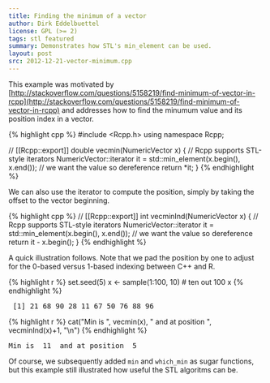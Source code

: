 ```yaml
---
title: Finding the minimum of a vector
author: Dirk Eddelbuettel
license: GPL (>= 2)
tags: stl featured
summary: Demonstrates how STL's min_element can be used.
layout: post
src: 2012-12-21-vector-minimum.cpp
---
```

This example was motivated by
[http://stackoverflow.com/questions/5158219/find-minimum-of-vector-in-rcpp](http://stackoverflow.com/questions/5158219/find-minimum-of-vector-in-rcpp)
and addresses how to find the minumum value and its position index in a
vector.




{% highlight cpp %}
#include <Rcpp.h>
using namespace Rcpp;

// [[Rcpp::export]]
double vecmin(NumericVector x) {
  // Rcpp supports STL-style iterators
  NumericVector::iterator it = std::min_element(x.begin(), x.end());
  // we want the value so dereference 
  return *it;
}
{% endhighlight %}


We can also use the iterator to compute the position, simply by
taking the offset to the vector beginning.

{% highlight cpp %}
// [[Rcpp::export]]
int vecminInd(NumericVector x) {
  // Rcpp supports STL-style iterators
  NumericVector::iterator it = std::min_element(x.begin(), x.end());
  // we want the value so dereference 
  return it - x.begin();
}
{% endhighlight %}


A quick illustration follows. Note that we pad the position by one to adjust for the 0-based versus 1-based indexing between C++ and R.

{% highlight r %}
set.seed(5)
x <- sample(1:100, 10)  # ten out 100
x
{% endhighlight %}



<pre class="output">
 [1] 21 68 90 28 11 67 50 76 88 96
</pre>



{% highlight r %}
cat("Min is ", vecmin(x), " and at position ", vecminInd(x)+1, "\n")
{% endhighlight %}



<pre class="output">
Min is  11  and at position  5 
</pre>


Of course, we subsequently added `min` and `which_min` as sugar
functions, but this example still illustrated how useful the STL
algoritms can be.
